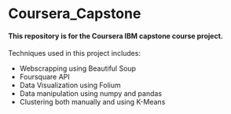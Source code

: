 # Coursera_Capstone
#### This repository is for the Coursera IBM capstone course project.

Techniques used in this project includes:
  - Webscrapping using Beautiful Soup
  - Foursquare API
  - Data Visualization using Folium
  - Data manipulation using numpy and pandas
  - Clustering both manually and using K-Means
